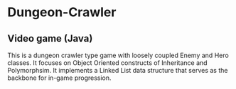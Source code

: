 # Dungeon-Crawler
## Video game (Java)
This is a dungeon crawler type game with loosely coupled Enemy and Hero classes. It focuses on Object Oriented constructs of Inheritance and Polymorphsim. It implements a Linked List data structure that serves as the backbone for in-game progression.
